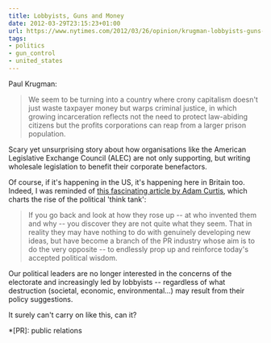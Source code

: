 ```yaml
---
title: Lobbyists, Guns and Money
date: 2012-03-29T23:15:23+01:00
url: https://www.nytimes.com/2012/03/26/opinion/krugman-lobbyists-guns-and-money.html
tags:
- politics
- gun_control
- united_states
---
```

Paul Krugman:

> We seem to be turning into a country where crony capitalism doesn't just waste taxpayer money but warps criminal justice, in which growing incarceration reflects not the need to protect law-abiding citizens but the profits corporations can reap from a larger prison population.

Scary yet unsurprising story about how organisations like the American Legislative Exchange Council (ALEC) are not only supporting, but writing wholesale legislation to benefit their corporate benefactors.

Of course, if it's happening in the US, it's happening here in Britain too. Indeed, I was reminded of [this fascinating article by Adam Curtis][1], which charts the rise of the political 'think tank':

> If you go back and look at how they rose up -- at who invented them and why -- you discover they are not quite what they seem. That in reality they may have nothing to do with genuinely developing new ideas, but have  become a branch of the PR industry whose aim is to do the very opposite -- to endlessly prop up and reinforce today's accepted political wisdom.

Our political leaders are no longer interested in the concerns of the electorate and increasingly led by lobbyists -- regardless of what destruction (societal, economic, environmental...) may result from their policy suggestions.

It surely can't carry on like this, can it?

[1]: https://www.bbc.co.uk/blogs/adamcurtis/2011/09/the_curse_of_tina.html

*[PR]: public relations
